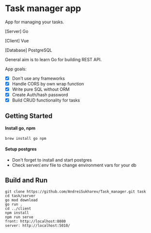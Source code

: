 # Task manager app
App for managing your tasks.

[Server] Go

[Client] Vue

[Database] PostgreSQL


General aim is to learn Go for building REST API.

App goals:
- [x] Don't use any frameworks 
- [x] Handle CORS by own wrap function 
- [x] Write pure SQL without ORM
- [x] Create Auth/hash password
- [x] Build CRUD functionality for tasks

## Getting Started

#### Install go, npm
```
brew install go npm
```
#### Setup postgres
- Don't forget to install and start postgres
- Check server/.env file to change environment vars for your db


## Build and Run

```
git clone https://github.com/AndreiSukharev/Task_manager.git task
cd task/server
go mod download
go run .
cd ../client
npm install
npm run serve
front: http://localhost:8080
server: http://localhost:5010/ 
```
